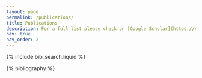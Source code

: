 ```yaml
---
layout: page
permalink: /publications/
title: Publications
description: For a full list please check on [Google Scholar](https://scholar.google.com/citations?user=aJdbHAoAAAAJ&hl=en)
nav: true
nav_order: 2
---
```


<!-- _pages/publications.md -->

<!-- Bibsearch Feature -->

{% include bib_search.liquid %}

<div class="publications">

{% bibliography %}

</div>
